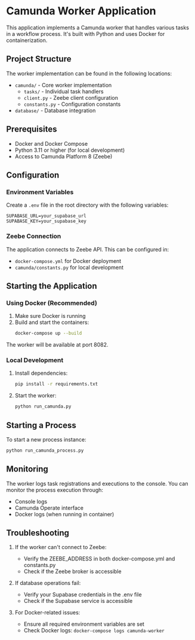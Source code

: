 # Camunda Worker Application

This application implements a Camunda worker that handles various tasks in a workflow process. It's built with Python and uses Docker for containerization.

## Project Structure

The worker implementation can be found in the following locations:
- `camunda/` - Core worker implementation
  - `tasks/` - Individual task handlers
  - `client.py` - Zeebe client configuration
  - `constants.py` - Configuration constants
- `database/` - Database integration

## Prerequisites

- Docker and Docker Compose
- Python 3.11 or higher (for local development)
- Access to Camunda Platform 8 (Zeebe)

## Configuration

### Environment Variables

Create a `.env` file in the root directory with the following variables:

```env
SUPABASE_URL=your_supabase_url
SUPABASE_KEY=your_supabase_key
```

### Zeebe Connection

The application connects to Zeebe API. This can be configured in:
- `docker-compose.yml` for Docker deployment
- `camunda/constants.py` for local development

## Starting the Application

### Using Docker (Recommended)

1. Make sure Docker is running
2. Build and start the containers:
   ```bash
   docker-compose up --build
   ```

The worker will be available at port 8082.

### Local Development

1. Install dependencies:
   ```bash
   pip install -r requirements.txt
   ```

2. Start the worker:
   ```bash
   python run_camunda.py
   ```

## Starting a Process

To start a new process instance:

```bash
python run_camunda_process.py
```

## Monitoring

The worker logs task registrations and executions to the console. You can monitor the process execution through:
- Console logs
- Camunda Operate interface
- Docker logs (when running in container)

## Troubleshooting

1. If the worker can't connect to Zeebe:
   - Verify the ZEEBE_ADDRESS in both docker-compose.yml and constants.py
   - Check if the Zeebe broker is accessible

2. If database operations fail:
   - Verify your Supabase credentials in the .env file
   - Check if the Supabase service is accessible

3. For Docker-related issues:
   - Ensure all required environment variables are set
   - Check Docker logs: `docker-compose logs camunda-worker`